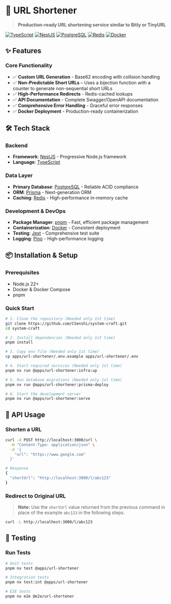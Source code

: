 # 🔗 URL Shortener

> **Production-ready URL shortening service similar to Bitly or TinyURL**

[![TypeScript](https://img.shields.io/badge/TypeScript-007ACC?style=flat&logo=typescript&logoColor=white)](https://www.typescriptlang.org/)
[![NestJS](https://img.shields.io/badge/NestJS-E0234E?style=flat&logo=nestjs&logoColor=white)](https://nestjs.com/)
[![PostgreSQL](https://img.shields.io/badge/PostgreSQL-316192?style=flat&logo=postgresql&logoColor=white)](https://www.postgresql.org/)
[![Redis](https://img.shields.io/badge/Redis-DC382D?style=flat&logo=redis&logoColor=white)](https://redis.io/)
[![Docker](https://img.shields.io/badge/Docker-2496ED?style=flat&logo=docker&logoColor=white)](https://www.docker.com/)

## ✨ **Features**

### **Core Functionality**

- ✅ **Custom URL Generation** - Base62 encoding with collision handling
- ✅ **Non-Predictable Short URLs** – Uses a bijection function with a counter to generate non-sequential short URLs
- ✅ **High-Performance Redirects** - Redis-cached lookups
- ✅ **API Documentation** - Complete Swagger/OpenAPI documentation
- ✅ **Comprehensive Error Handling** - Graceful error responses
- ✅ **Docker Deployment** - Production-ready containerization

## 🛠️ **Tech Stack**

### **Backend**

- **Framework**: [NestJS](https://nestjs.com/) - Progressive Node.js framework
- **Language**: [TypeScript](https://www.typescriptlang.org/)

### **Data Layer**

- **Primary Database**: [PostgreSQL](https://www.postgresql.org/) - Reliable ACID compliance
- **ORM**: [Prisma](https://www.prisma.io/) - Next-generation ORM
- **Caching**: [Redis](https://redis.io/) - High-performance in-memory cache

### **Development & DevOps**

- **Package Manager**: [pnpm](https://pnpm.io/) - Fast, efficient package management
- **Containerization**: [Docker](https://www.docker.com/) - Consistent deployment
- **Testing**: [Jest](https://jestjs.io/) - Comprehensive test suite
- **Logging**: [Pino](https://getpino.io/) - High-performance logging

## 📦 **Installation & Setup**

### **Prerequisites**

- Node.js 22+
- Docker & Docker Compose
- pnpm

### **Quick Start**

```bash
# 1. Clone the repository (Needed only 1st time)
git clone https://github.com/CSenshi/system-craft.git
cd system-craft

# 2. Install dependencies (Needed only 1st time)
pnpm install

# 3. Copy env file (Needed only 1st time)
cp apps/url-shortener/.env.example apps/url-shortener/.env

# 4. Start required services (Needed only 1st time)
pnpm nx run @apps/url-shortener:infra:up

# 5. Run database migrations (Needed only 1st time)
pnpm nx run @apps/url-shortener:prisma-deploy

# 6. Start the development server
pnpm nx run @apps/url-shortener:serve
```

## 🔧 **API Usage**

### **Shorten a URL**

```bash
curl -X POST http://localhost:3000/url \
  -H "Content-Type: application/json" \
  -d '{
    "url": "https://www.google.com"
  }'

# Response
{
  "shortUrl": "http://localhost:3000/l/abc123"
}
```

### **Redirect to Original URL**

> **Note:** Use the `shortUrl` value returned from the previous command in place of the example `abc123` in the following steps.

```bash
curl -L http://localhost:3000/l/abc123
```

## 🧪 **Testing**

### **Run Tests**

```bash
# Unit tests
pnpm nx test @apps/url-shortener

# Integration tests
pnpm nx test:int @apps/url-shortener

# E2E tests
pnpm nx e2e @e2e/url-shortener
```
